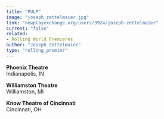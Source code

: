 ```yaml
---
title: "PULP"
image: "joseph_zettelmaier.jpg"
link: "newplayexchange.org/users/3924/joseph-zettelmaier"
current: "false"
related:
- Rolling World Premieres
author: "Joseph Zettelmaier"
type: "rolling_premier"
---
```


**Phoenix Theatre**\
Indianapolis, IN

**Williamston Theatre**\
Williamston, MI

**Know Theatre of Cincinnati**\
Cincinnati, OH
